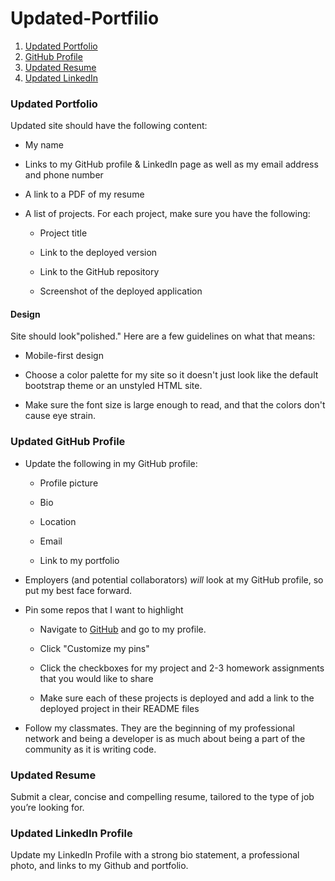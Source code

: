 # Updated-Portfilio

1. [Updated Portfolio](#updated-portfolio)
2. [GitHub Profile](#updated-github-profile)
3. [Updated Resume](#updated-resume)
4. [Updated LinkedIn](#updated-linkedin)

### Updated Portfolio

 Updated site should have the following content:

* My name

* Links to my GitHub profile & LinkedIn page as well as my email address and phone number

* A link to a PDF of my resume

* A list of projects. For each project, make sure you have the following:

  * Project title

  * Link to the deployed version

  * Link to the GitHub repository

  * Screenshot of the deployed application


#### Design

 Site should look"polished." Here are a few guidelines on what that means:

* Mobile-first design

* Choose a color palette for my site so it doesn't just look like
the default bootstrap theme or an unstyled HTML site.

* Make sure the font size is large enough to read, and that the colors don't cause eye strain.


### Updated GitHub Profile 

* Update the following in my GitHub profile: 

    * Profile picture

    * Bio

    * Location

    * Email

    * Link to my portfolio

* Employers (and potential collaborators) _will_ look at my GitHub profile, so put my best face forward. 

* Pin some repos that I want to highlight

  * Navigate to [GitHub](https://github.com/) and go to my profile.

  * Click "Customize my pins"

  * Click the checkboxes for my project and 2-3 homework assignments that you would like to share

  * Make sure each of these projects is deployed and add a link to the deployed project in their README files

* Follow my classmates. They are the beginning of my professional network and being a developer is as much about being a part of the community as it is writing code. 


### Updated Resume 

Submit a clear, concise and compelling resume, tailored to the type of job you’re looking for.


### Updated LinkedIn Profile 

Update my LinkedIn Profile with a strong bio statement, a professional photo, and links to my Github and portfolio.
